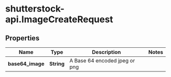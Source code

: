 # shutterstock-api.ImageCreateRequest

## Properties
Name | Type | Description | Notes
------------ | ------------- | ------------- | -------------
**base64_image** | **String** | A Base 64 encoded jpeg or png | 


